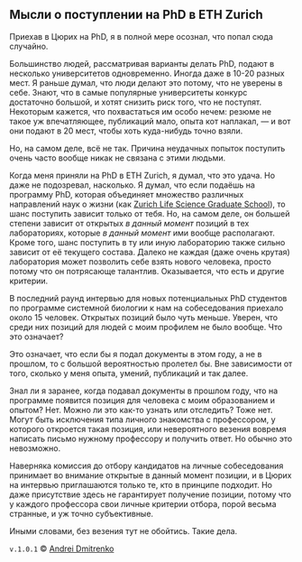 ## Мысли о поступлении на PhD в ETH Zurich

Приехав в Цюрих на PhD, я в полной мере осознал, что попал сюда случайно.

Большинство людей, рассматривая варианты делать PhD, подают в несколько университетов одновременно. Иногда даже в 10-20 разных мест. Я раньше думал, что люди делают это потому, что не уверены в себе. Знают, что в самые популярные университеты конкурс достаточно большой, и хотят снизить риск того, что не поступят. Некоторым кажется, что похвастаться им особо нечем: резюме не такое уж впечатляющее, публикаций мало, опыта кот наплакал, &mdash; и вот они подают в 20 мест, чтобы хоть куда-нибудь точно взяли.

Но, на самом деле, всё не так. Причина неудачных попыток поступить очень часто вообще никак не связана с этими людьми.

Когда меня приняли на PhD в ETH Zurich, я думал, что это удача. Но даже не подозревал, насколько. Я думал, что если подаёшь на программу PhD, которая объединяет множество различных направлений наук о жизни (как [Zurich Life Science Graduate School](https://www.lifescience-graduateschool.uzh.ch/en.html)), то шанс поступить зависит только от тебя.
Но, на самом деле, он большей степени зависит от открытых _в данный момент_ позиций в тех лабораториях, которые _в данный момент_ ими вообще располагают. Кроме того, шанс поступить в ту или иную лабораторию также сильно зависит от её текущего состава. Далеко не каждая (даже очень крутая) лаборатория может позволить себе взять нового человека, просто потому что он потрясающе талантлив. Оказывается, что есть и другие критерии.

В последний раунд интервью для новых потенциальных PhD студентов по программе системной биологии к нам на собеседования приехало около 15 человек. Открытых позиций было чуть меньше. Уверен, что среди них позиций для людей с моим профилем не было вообще. Что это означает?

Это означает, что если бы я подал документы в этом году, а не в прошлом, то с большой вероятностью пролетел бы. Вне зависимости от того, сколько у меня опыта, умений, публикаций и так далее.

Знал ли я заранее, когда подавал документы в прошлом году, что на программе появится позиция для человека с моим образованием и опытом?  Нет. Можно ли это как-то узнать или отследить? Тоже нет. Могут быть исключения типа личного знакомства с профессором, у которого откроется такая позиция, или невероятного везения вовремя написать письмо нужному профессору и получить ответ. Но обычно это невозможно.

Наверняка комиссия до отбору кандидатов на личные собеседования принимает во внимание открытые в данный момент позиции, и в Цюрих на интервью приглашаются только те, кто в принципе подходит. Но даже присутствие здесь не гарантирует получение позиции, потому что у каждого профессора свои личные критерии отбора, порой весьма странные, и уж точно субъективные.

Иными словами, без везения тут не обойтись. Такие дела.

`v.1.0.1` &copy; [Andrei Dmitrenko](https://vk.com/fineliterature)
